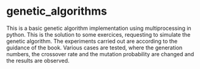 # genetic_algorithms

This is a basic genetic algorithm implementation using multiprocessing in python.
This is the solution to some exercices, requesting to simulate the genetic algorithm.
The experiments carried out are according to the guidance of the book.
Various cases are tested, where the generation numbers, the crossover rate and the mutation probability are changed and the results are observed.
